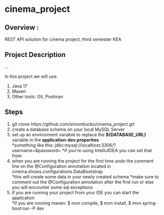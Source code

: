 # cinema_project
 
## Overview :
REST API solution for cinema project, third semester KEA

## Project Description
...

In this project we will use:
<ol>
  <li>Java 17</li>
  <li>Maven</li>
  <li>Other tools: Git, Postman</li>
 </ol>
 
 ## Steps
  <ol>
  <li>git clone https://github.com/simonbucko/cinema_project.git</li>
  <li>create a database schema on your local MySQL Server</li>
 <li>set up an environment variable to replace the <b>${DATABASE_URL}</b> variable in the <b>application-dev.properties</b></li>
      *something like this: jdbc:mysql://localhost:3306/<schema_name>?username=<your_db_username>&password=<your_db_password>
      *if you're using IntelliJIDEA you can set that from <Edit Configuration>
  <li>when you are running the project for the first time undo the comment line on the @Configuration annotation located in cinema.shows.configurations.DataBootstrap</li>
      *this will create some data in your newly created schema 
      *make sure to comment out the @Configuration annotation after the first run or else you will encounter some sql exceptions
  <li>if you are running your project from your IDE you can start the application</li>
      *if you are running maven: $ mvn compile, $ mvn install, $ mvn spring-boot:run -P dev
 </ol>
 

 

